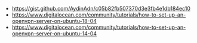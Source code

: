 - https://gist.github.com/AydinAdn/c05b82fb507370d3e3fb4e1db184ec10
- https://www.digitalocean.com/community/tutorials/how-to-set-up-an-openvpn-server-on-ubuntu-18-04
- https://www.digitalocean.com/community/tutorials/how-to-set-up-an-openvpn-server-on-ubuntu-14-04
